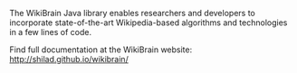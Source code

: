 The WikiBrain Java library enables researchers and developers to incorporate state-of-the-art Wikipedia-based algorithms and technologies in a few lines of code.

Find full documentation at the WikiBrain website: http://shilad.github.io/wikibrain/

